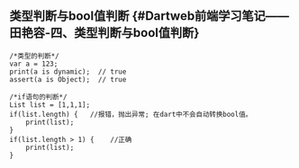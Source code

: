 ## **类型判断与bool值判断** {#Dartweb前端学习笔记——田艳容-四、类型判断与bool值判断}

```
/*类型的判断*/
var a = 123;
print(a is dynamic);  // true
assert(a is Object);  // true
  
/*if语句的判断*/
List list = [1,1,1];
if(list.length) {   //报错，抛出异常; 在dart中不会自动转换bool值。
    print(list);
}
if(list.length > 1) {    //正确
    print(list);
}
```



